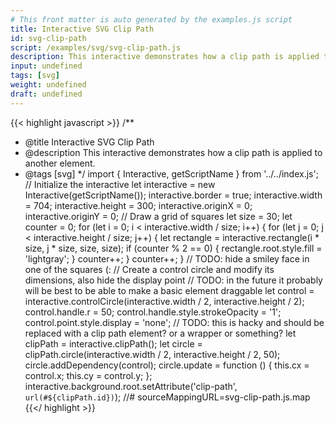 ```yaml
---
# This front matter is auto generated by the examples.js script
title: Interactive SVG Clip Path
id: svg-clip-path
script: /examples/svg/svg-clip-path.js
description: This interactive demonstrates how a clip path is applied to another element.
input: undefined
tags: [svg]
weight: undefined
draft: undefined
---
```


{{< highlight javascript >}}
/**
* @title Interactive SVG Clip Path
* @description This interactive demonstrates how a clip path is applied to another element.
* @tags [svg]
*/
import { Interactive, getScriptName } from '../../index.js';
// Initialize the interactive
let interactive = new Interactive(getScriptName());
interactive.border = true;
interactive.width = 704;
interactive.height = 300;
interactive.originX = 0;
interactive.originY = 0;
// Draw a grid of squares
let size = 30;
let counter = 0;
for (let i = 0; i < interactive.width / size; i++) {
    for (let j = 0; j < interactive.height / size; j++) {
        let rectangle = interactive.rectangle(i * size, j * size, size, size);
        if (counter % 2 == 0) {
            rectangle.root.style.fill = 'lightgray';
        }
        counter++;
    }
    counter++;
}
// TODO: hide a smiley face in one of the squares (:
// Create a control circle and modify its dimensions, also hide the display point
// TODO: in the future it probably will be best to be able to make a basic element draggable
let control = interactive.controlCircle(interactive.width / 2, interactive.height / 2);
control.handle.r = 50;
control.handle.style.strokeOpacity = '1';
control.point.style.display = 'none';
// TODO: this is hacky and should be replaced with a clip path element? or a wrapper or something?
let clipPath = interactive.clipPath();
let circle = clipPath.circle(interactive.width / 2, interactive.height / 2, 50);
circle.addDependency(control);
circle.update = function () {
    this.cx = control.x;
    this.cy = control.y;
};
interactive.background.root.setAttribute('clip-path', `url(#${clipPath.id})`);
//# sourceMappingURL=svg-clip-path.js.map
{{</ highlight >}}

